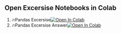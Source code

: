 ## Open Excersise Notebooks in Colab

1. 🔥Pandas Excersise[![Open In Colab](https://colab.research.google.com/assets/colab-badge.svg)](https://colab.research.google.com/github/p810034/course_3.0/blob/main/01_Python/Excersise/Pandas/pandas_excersise.ipynb)
2. 🔥Pandas Excersise Answer[![Open In Colab](https://colab.research.google.com/assets/colab-badge.svg)](https://colab.research.google.com/github/p810034/course_3.0/blob/main/01_Python/Excersise/Pandas/pandas_excersise_answer.ipynb)
